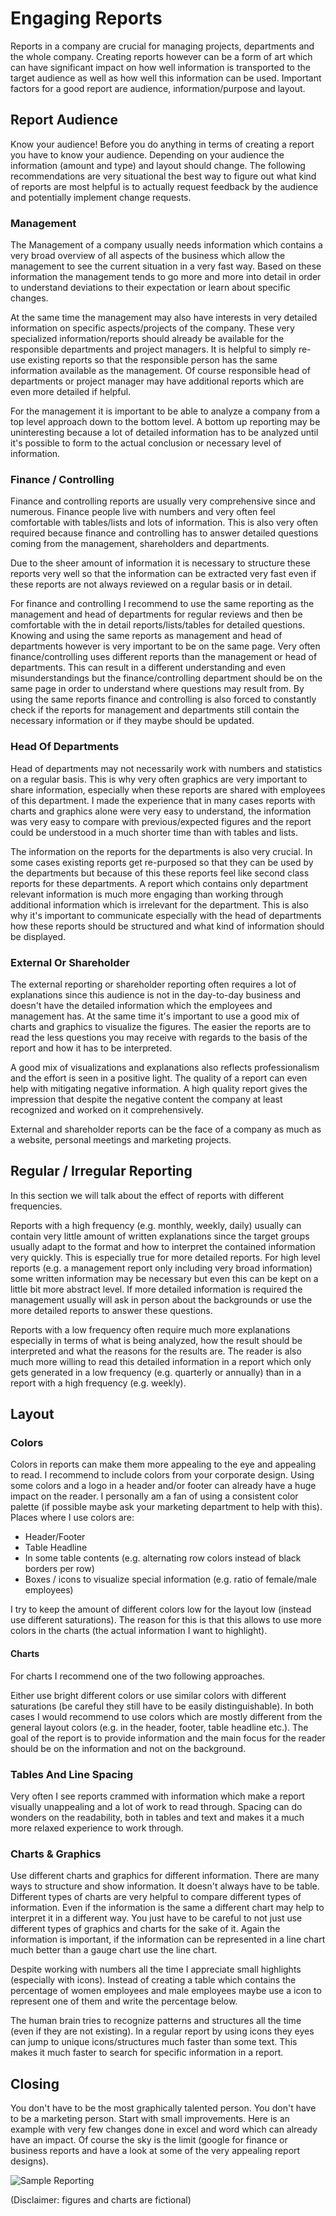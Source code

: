 # Engaging Reports

Reports in a company are crucial for managing projects, departments and the whole company. Creating reports however can be a form of art which can have significant impact on how well information is transported to the target audience as well as how well this information can be used. Important factors for a good report are audience, information/purpose and layout.

## Report Audience

Know your audience! Before you do anything in terms of creating a report you have to know your audience. Depending on your audience the information (amount and type) and layout should change. The following recommendations are very situational the best way to figure out what kind of reports are most helpful is to actually request feedback by the audience and potentially implement change requests.

### Management

The Management of a company usually needs information which contains a very broad overview of all aspects of the business which allow the management to see the current situation in a very fast way. Based on these information the management tends to go more and more into detail in order to understand deviations to their expectation or learn about specific changes.

At the same time the management may also have interests in very detailed information on specific aspects/projects of the company. These very specialized information/reports should already be available for the responsible departments and project managers. It is helpful to simply re-use existing reports so that the responsible person has the same information available as the management. Of course responsible head of departments or project manager may have additional reports which are even more detailed if helpful.

For the management it is important to be able to analyze a company from a top level approach down to the bottom level. A bottom up reporting may be uninteresting because a lot of detailed information has to be analyzed until it's possible to form to the actual conclusion or necessary level of information.

### Finance / Controlling

Finance and controlling reports are usually very comprehensive since and numerous. Finance people live with numbers and very often feel comfortable with tables/lists and lots of information. This is also very often required because finance and controlling has to answer detailed questions coming from the management, shareholders and departments.

Due to the sheer amount of information it is necessary to structure these reports very well so that the information can be extracted very fast even if these reports are not always reviewed on a regular basis or in detail.

For finance and controlling I recommend to use the same reporting as the management and head of departments for regular reviews and then be comfortable with the in detail reports/lists/tables for detailed questions. Knowing and using the same reports as management and head of departments however is very important to be on the same page. Very often finance/controlling uses different reports than the management or head of departments. This can result in a different understanding and even misunderstandings but the finance/controlling department should be on the same page in order to understand where questions may result from. By using the same reports finance and controlling is also forced to constantly check if the reports for management and departments still contain the necessary information or if they maybe should be updated.

### Head Of Departments

Head of departments may not necessarily work with numbers and statistics on a regular basis. This is why very often graphics are very important to share information, especially when these reports are shared with employees of this department. I made the experience that in many cases reports with charts and graphics alone were very easy to understand, the information was very easy to compare with previous/expected figures and the report could be understood in a much shorter time than with tables and lists.

The information on the reports for the departments is also very crucial. In some cases existing reports get re-purposed so that they can be used by the departments but because of this these reports feel like second class reports for these departments. A report which contains only department relevant information is much more engaging than working through additional information which is irrelevant for the department. This is also why it's important to communicate especially with the head of departments how these reports should be structured and what kind of information should be displayed.

### External Or Shareholder

The external reporting or shareholder reporting often requires a lot of explanations since this audience is not in the day-to-day business and doesn't have the detailed information which the employees and management has. At the same time it's important to use a good mix of charts and graphics to visualize the figures. The easier the reports are to read the less questions you may receive with regards to the basis of the report and how it has to be interpreted.

A good mix of visualizations and explanations also reflects professionalism and the effort is seen in a positive light. The quality of a report can even help with mitigating negative information. A high quality report gives the impression that despite the negative content the company at least recognized and worked on it comprehensively.

External and shareholder reports can be the face of a company as much as a website, personal meetings and marketing projects.

## Regular / Irregular Reporting

In this section we will talk about the effect of reports with different frequencies.

Reports with a high frequency (e.g. monthly, weekly, daily) usually can contain very little amount of written explanations since the target groups usually adapt to the format and how to interpret the contained information very quickly. This is especially true for more detailed reports. For high level reports (e.g. a management report only including very broad information) some written information may be necessary but even this can be kept on a little bit more abstract level. If more detailed information is required the management usually will ask in person about the backgrounds or use the more detailed reports to answer these questions.

Reports with a low frequency often require much more explanations especially in terms of what is being analyzed, how the result should be interpreted and what the reasons for the results are. The reader is also much more willing to read this detailed information in a report which only gets generated in a low frequency (e.g. quarterly or annually) than in a report with a high frequency (e.g. weekly).

## Layout

### Colors

Colors in reports can make them more appealing to the eye and appealing to read. I recommend to include colors from your corporate design. Using some colors and a logo in a header and/or footer can already have a huge impact on the reader. I personally am a fan of using a consistent color palette (if possible maybe ask your marketing department to help with this). Places where I use colors are:

* Header/Footer
* Table Headline
* In some table contents (e.g. alternating row colors instead of black borders per row)
* Boxes / icons to visualize special information (e.g. ratio of female/male employees)

I try to keep the amount of different colors low for the layout low (instead use different saturations). The reason for this is that this allows to use more colors in the charts (the actual information I want to highlight).

#### Charts

For charts I recommend one of the two following approaches.

Either use bright different colors or use similar colors with different saturations (be careful they still have to be easily distinguishable). In both cases I would recommend to use colors which are mostly different from the general layout colors (e.g. in the header, footer, table headline etc.). The goal of the report is to provide information and the main focus for the reader should be on the information and not on the background.

### Tables And Line Spacing

Very often I see reports crammed with information which make a report visually unappealing and a lot of work to read through. Spacing can do wonders on the readability, both in tables and text and makes it a much more relaxed experience to work through.

### Charts & Graphics

Use different charts and graphics for different information. There are many ways to structure and show information. It doesn't always have to be table. Different types of charts are very helpful to compare different types of information. Even if the information is the same a different chart may help to interpret it in a different way. You just have to be careful to not just use different types of graphics and charts for the sake of it. Again the information is important, if the information can be represented in a line chart much better than a gauge chart use the line chart.

Despite working with numbers all the time I appreciate small highlights (especially with icons). Instead of creating a table which contains the percentage of women employees and male employees maybe use a icon to represent one of them and write the percentage below.

The human brain tries to recognize patterns and structures all the time (even if they are not existing). In a regular report by using icons they eyes can jump to unique icons/structures much faster than some text. This makes it much faster to search for specific information in a report.

## Closing

You don't have to be the most graphically talented person. You don't have to be a marketing person. Start with small improvements. Here is an example with very few changes done in excel and word which can already have an impact. Of course the sky is the limit (google for finance or business reports and have a look at some of the very appealing report designs).


![Sample Reporting](/content/blog/business/img/report_layout.png "Sample Reporting")

(Disclaimer: figures and charts are fictional)

